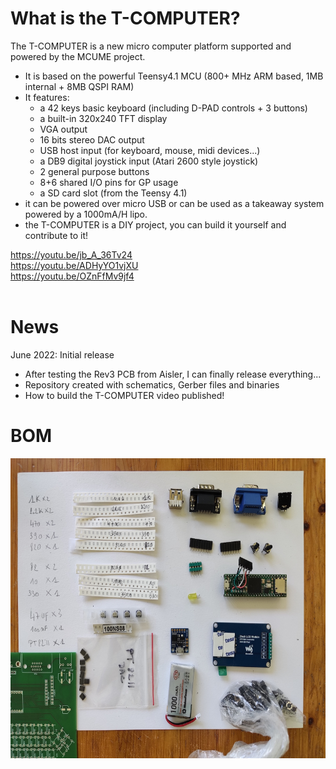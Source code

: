 # What is the T-COMPUTER?
The T-COMPUTER is a new micro computer platform supported and powered by the MCUME project.
- It is based on the powerful Teensy4.1 MCU (800+ MHz ARM based, 1MB internal + 8MB QSPI RAM)
- It features: 
  - a 42 keys basic keyboard (including D-PAD controls + 3 buttons)
  - a built-in 320x240 TFT display
  - VGA output 
  - 16 bits stereo DAC output
  - USB host input (for keyboard, mouse, midi devices...)
  - a DB9 digital joystick input (Atari 2600 style joystick)
  - 2 general purpose buttons    
  - 8+6 shared I/O pins for GP usage
  - a SD card slot (from the Teensy 4.1)
- it can be powered over micro USB or can be used as a takeaway system powered by a 1000mA/H lipo.   
- the T-COMPUTER is a DIY project, you can build it yourself and contribute to it!

https://youtu.be/jb_A_36Tv24 <br>
https://youtu.be/ADHyYO1vjXU <br>
https://youtu.be/OZnFfMv9jf4 <br>
<br>

# News
June 2022: Initial release<br>
- After testing the Rev3 PCB from Aisler, I can finally release everything...
- Repository created with schematics, Gerber files and binaries
- How to build the T-COMPUTER video published! 

# BOM
<p align="center">
  <img width="640" height="480" src="/images/diybom.jpg">
</p>
